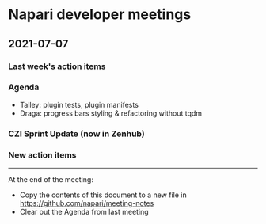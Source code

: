 # Napari developer meetings

## 2021-07-07

### Last week's action items


### Agenda

- Talley: plugin tests, plugin manifests
- Draga: progress bars styling & refactoring without tqdm


### CZI Sprint Update (now in Zenhub)


### New action items


------

At the end of the meeting:
- Copy the contents of this document to a new file in https://github.com/napari/meeting-notes
- Clear out the Agenda from last meeting
